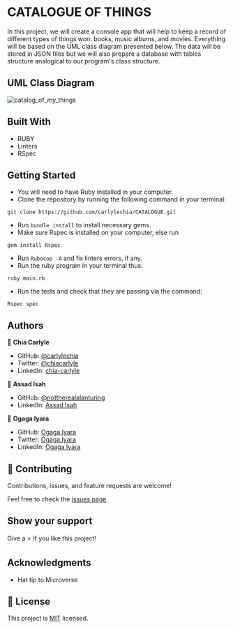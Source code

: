 # CATALOGUE OF THINGS

In this project, we will create a console app that will help to keep a record of different types of things won: books, music albums, and movies. Everything will be based on the UML class diagram presented below. The data will be stored in JSON files but we will also prepare a database with tables structure analogical to our program's class structure.

## UML Class Diagram

![catalog_of_my_things](https://user-images.githubusercontent.com/61721428/182165688-069054d1-5578-4881-a1d1-8f6e5e6476a8.png)


## Built With

- RUBY
- Linters
- RSpec


## Getting Started

  - You will need to have Ruby installed in your computer.
  - Clone the repository by running the following command in your terminal:
  ```
  git clone https://github.com/carlylechia/CATALOGUE.git
  ```
  - Run `bundle install` to install necessary gems.
  - Make sure Rspec is installed on your computer, else run
  ```
  gem install Rspec
  ```
  - Run `Rubocop -A` and fix linters errors, if any.
  - Run the ruby program in your terminal thus:
  ```
  ruby main.rb
  ```
  - Run the tests and check that they are passing via the command:
  ```
  Rspec spec
  ```
  
## Authors

👤 **Chia Carlyle**
- GitHub: [@carlylechia](https://github.com/carlylechia)
- Twitter: [@chiacarlyle](https://twitter.com/chiacarlyle)
- LinkedIn: [chia-carlyle](https://linkedin.com/in/chia-carlyle)

👤 **Assad Isah**
- GitHub: [@nottherealalanturing](https://github.com/nottherealalanturing)
- LinkedIn: [Assad Isah](https://linkedin.com/in/assadisah)

👤 **Ogaga Iyara**
- GitHub: [Ogaga Iyara](https://github.com/ogaga01)
- Twitter: [Ogaga Iyara](https://twitter.com/i_ogaga_n)
- LinkedIn: [Ogaga Iyara](https://linkedin.com/in/ogaga-iyara)

## 🤝 Contributing

Contributions, issues, and feature requests are welcome!

Feel free to check the [issues page](../../issues/).

## Show your support

Give a ⭐️ if you like this project!

## Acknowledgments

- Hat tip to Microverse

## 📝 License

This project is [MIT](./MIT.md) licensed.
